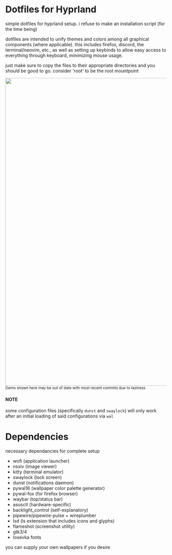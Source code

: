 # Dotfiles for Hyprland

simple dotfiles for hyprland setup. i refuse to make an installation script
(for the time being)

dotfiles are intended to unify themes and colors among all graphical components
(where applicable). this includes firefox, discord, the terminal/neovim, etc.,
as well as setting up keybinds to allow easy access to everything through
keyboard, minimizing mouse usage.

just make sure to copy the files to their appropriate directories and you
should be good to go. consider 'root' to be the root mountpoint

<img src="/assets/demo.webp" width=960>
<sub>Demo shown here may be out of date with most recent commits due to laziness</sub>

#### NOTE

some configuration files (specifically `dunst` and `swaylock`) will only work
after an initial loading of said configurations via `wal`

# Dependencies

necessary dependancies for complete setup

- wofi (application launcher)
- nsxiv (image viewer)
- kitty (terminal emulator)
- swaylock (lock screen)
- dunst (notifications daemon)
- pywal16 (wallpaper color palette generator)
- pywal-fox (for firefox browser)
- waybar (top/status bar)
- asusctl (hardware-specific)
- backlight_control (self-explanatory)
- pipewire/pipewire-pulse + wireplumber 
- lsd (ls extension that includes icons and glyphs)
- flameshot (screenshot utility)
- gtk3/4
- Iosevka fonts

you can supply your own wallpapers if you desire
